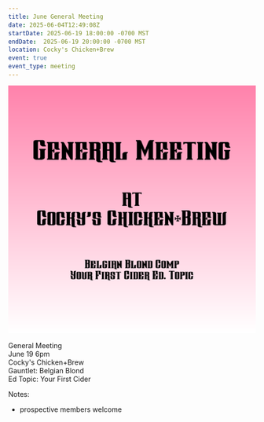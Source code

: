 ```yaml
---
title: June General Meeting
date: 2025-06-04T12:49:08Z
startDate: 2025-06-19 18:00:00 -0700 MST
endDate:  2025-06-19 20:00:00 -0700 MST
location: Cocky's Chicken+Brew
event: true
event_type: meeting
---
```


![image](event.png)
 
General Meeting  
June 19 6pm  
Cocky's Chicken+Brew  
Gauntlet: Belgian Blond  
Ed Topic: Your First Cider  
  
Notes:  
  
  * prospective members welcome  
  
